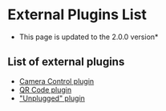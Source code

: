 External Plugins List
==========================
* This page is updated to the 2.0.0 version*

List of external plugins
------------------------------

* [Camera Control plugin](https://github.com/teltek/Galicaster-plugin-cameracontrol)
* [QR Code plugin](https://github.com/teltek/Galicaster-plugin-qrcode)
* ["Unplugged" plugin](https://github.com/ppettit/galicaster-plugin-unplugged)
